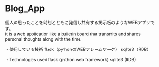 # Blog_App

個人の思ったことを時刻とともに発信し共有する掲示板のようなWEBアプリです。  
It is a web application like a bulletin board that transmits and shares personal thoughts along with the time.

・使用している技術
flask（pythonのWEBフレームワーク）
sqlite3（RDB）

・Technologies used
flask (python web framework)
sqlite3 (RDB)
